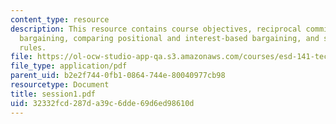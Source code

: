 ```yaml
---
content_type: resource
description: This resource contains course objectives, reciprocal commitments, traditional
  bargaining, comparing positional and interest-based bargaining, and simulation ground
  rules.
file: https://ol-ocw-studio-app-qa.s3.amazonaws.com/courses/esd-141-technology-policy-negotiations-spring-2006/32332fcd287da39c6dde69d6ed98610d_session1.pdf
file_type: application/pdf
parent_uid: b2e2f744-0fb1-0864-744e-80040977cb98
resourcetype: Document
title: session1.pdf
uid: 32332fcd-287d-a39c-6dde-69d6ed98610d
---
```

